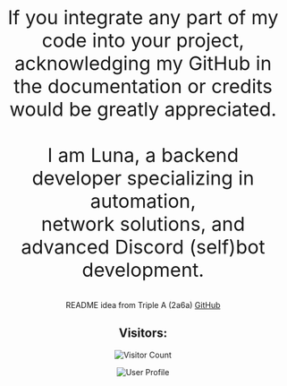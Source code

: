 <p align="center" style="font-size: 34px;">
    If you integrate any part of my code into your project,<br>
    acknowledging my GitHub in the documentation or credits<br>
    would be greatly appreciated.<br><br>
    I am Luna, a backend developer specializing in automation,<br>
    network solutions, and advanced Discord (self)bot development.
</p>




<p align="center">
    README idea from Triple A (2a6a) <a href="https://github.com/TripleA26">GitHub</a>
</p>
<h2 align="center">Visitors:</h2>
<p align="center">
    <img src="https://profile-counter.glitch.me/yozuraz/count.svg" alt="Visitor Count" />
</p>
<p align="center">
    <img src="https://lanyard.cnrad.dev/api/1222239210128281791/" alt="User  Profile" />
</p>
